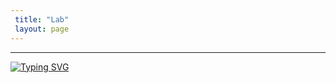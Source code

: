 ```yaml
---
 title: "Lab"
 layout: page
---
```


---

[![Typing SVG](https://readme-typing-svg.herokuapp.com?font=Fira+Code&pause=1000&width=435&lines=This+page+is+under+construction+!;Nevertheless%2C+It+is+coming+soon+%3A\))](https://git.io/typing-svg)


